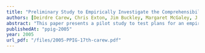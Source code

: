 ```yaml
---
title: "Preliminary Study to Empirically Investigate the Comprehensibility of Requirements Specifications"
authors: [Deirdre Carew, Chris Exton, Jim Buckley, Margaret McGaley, J. Paul Gibson]
abstract: "This paper presents a pilot study to test plans for an empirical study, which will compare the comprehensibility of two specifications: a formal specification and an informal specification. The two documents used in the pilot study implemented the same logic, namely a portion of the Irish Electoral system. The “informal specification” was taken directly from the legal definition of the count rules for Irish elections. A formal requirements specification language was not employed for the pilot study. In place of a formal requirements specification language, the java programming language was used. Our main motivation for using the java programming language is based on an empirical study carried out in [19]."
publishedAt: "ppig-2005"
year: 2005
url_pdf: "/files/2005-PPIG-17th-carew.pdf"
---
```

